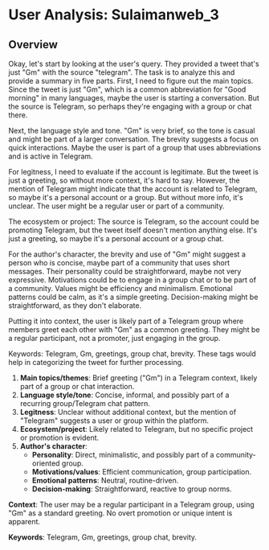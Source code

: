 # User Analysis: Sulaimanweb_3

## Overview

<think>
Okay, let's start by looking at the user's query. They provided a tweet that's just "Gm" with the source "telegram". The task is to analyze this and provide a summary in five parts. First, I need to figure out the main topics. Since the tweet is just "Gm", which is a common abbreviation for "Good morning" in many languages, maybe the user is starting a conversation. But the source is Telegram, so perhaps they're engaging with a group or chat there.

Next, the language style and tone. "Gm" is very brief, so the tone is casual and might be part of a larger conversation. The brevity suggests a focus on quick interactions. Maybe the user is part of a group that uses abbreviations and is active in Telegram.

For legitness, I need to evaluate if the account is legitimate. But the tweet is just a greeting, so without more context, it's hard to say. However, the mention of Telegram might indicate that the account is related to Telegram, so maybe it's a personal account or a group. But without more info, it's unclear. The user might be a regular user or part of a community.

The ecosystem or project: The source is Telegram, so the account could be promoting Telegram, but the tweet itself doesn't mention anything else. It's just a greeting, so maybe it's a personal account or a group chat.

For the author's character, the brevity and use of "Gm" might suggest a person who is concise, maybe part of a community that uses short messages. Their personality could be straightforward, maybe not very expressive. Motivations could be to engage in a group chat or to be part of a community. Values might be efficiency and minimalism. Emotional patterns could be calm, as it's a simple greeting. Decision-making might be straightforward, as they don't elaborate.

Putting it into context, the user is likely part of a Telegram group where members greet each other with "Gm" as a common greeting. They might be a regular participant, not a promoter, just engaging in the group.

Keywords: Telegram, Gm, greetings, group chat, brevity. These tags would help in categorizing the tweet for further processing.
</think>

1. **Main topics/themes**: Brief greeting ("Gm") in a Telegram context, likely part of a group or chat interaction.  
2. **Language style/tone**: Concise, informal, and possibly part of a recurring group/Telegram chat pattern.  
3. **Legitness**: Unclear without additional context, but the mention of "Telegram" suggests a user or group within the platform.  
4. **Ecosystem/project**: Likely related to Telegram, but no specific project or promotion is evident.  
5. **Author's character**:  
   - **Personality**: Direct, minimalistic, and possibly part of a community-oriented group.  
   - **Motivations/values**: Efficient communication, group participation.  
   - **Emotional patterns**: Neutral, routine-driven.  
   - **Decision-making**: Straightforward, reactive to group norms.  

**Context**: The user may be a regular participant in a Telegram group, using "Gm" as a standard greeting. No overt promotion or unique intent is apparent.  

**Keywords**: Telegram, Gm, greetings, group chat, brevity.